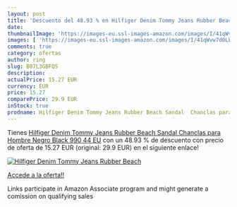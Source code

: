 ```yaml
---
layout: post
title: 'Descuento del 48.93 % en Hilfiger Denim Tommy Jeans Rubber Beach '
date: 
thumbnailImage: 'https://images-eu.ssl-images-amazon.com/images/I/41qWvw7d0LL._SL200_.jpg'
images: [ 'https://images-eu.ssl-images-amazon.com/images/I/41qWvw7d0LL._SL200_.jpg' ]
comments: true
category: ofertas
author: ring
slug: B07L3GBFQS
description:
actualPrice: 15.27 EUR
currency: EUR
price: 15.27
comparePrice: 29.9 EUR
inStock: true
prodname: Hilfiger Denim Tommy Jeans Rubber Beach Sandal  Chanclas para Hombre  Negro  Black 990   44 EU
---
```


Tienes [Hilfiger Denim Tommy Jeans Rubber Beach Sandal  Chanclas para Hombre  Negro  Black 990   44 EU](https://www.amazon.es/dp/B07L3GBFQS/?tag=tolees-21) con un 48.93 % de descuento con precio de oferta de 15.27 EUR (original: 29.9 EUR) en el siguiente enlace!

[![Hilfiger Denim Tommy Jeans Rubber Beach ](https://images-eu.ssl-images-amazon.com/images/I/41qWvw7d0LL._SL200_.jpg)](https://www.amazon.es/dp/B07L3GBFQS/?tag=tolees-21)

[Accede a la oferta!!](https://www.amazon.es/dp/B07L3GBFQS/?tag=tolees-21)

Links participate in Amazon Associate program and might generate a comission on qualifying sales


